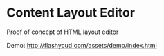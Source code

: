 Content Layout Editor
==================

Proof of concept of HTML layout editor 

Demo: http://flashycud.com/assets/demo/index.html
